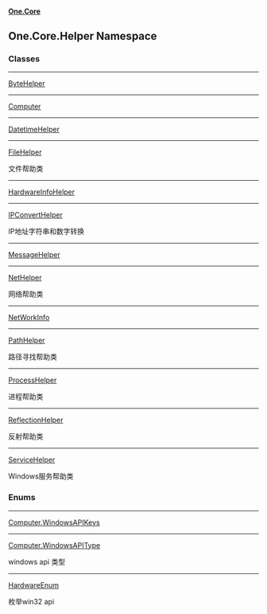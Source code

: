 #### [One.Core](index.md 'index')
## One.Core.Helper Namespace
### Classes

***
[ByteHelper](One_Core_Helper_ByteHelper.md 'One.Core.Helper.ByteHelper')


***
[Computer](One_Core_Helper_Computer.md 'One.Core.Helper.Computer')


***
[DatetimeHelper](One_Core_Helper_DatetimeHelper.md 'One.Core.Helper.DatetimeHelper')


***
[FileHelper](One_Core_Helper_FileHelper.md 'One.Core.Helper.FileHelper')

文件帮助类  

***
[HardwareInfoHelper](One_Core_Helper_HardwareInfoHelper.md 'One.Core.Helper.HardwareInfoHelper')


***
[IPConvertHelper](One_Core_Helper_IPConvertHelper.md 'One.Core.Helper.IPConvertHelper')

IP地址字符串和数字转换  

***
[MessageHelper](One_Core_Helper_MessageHelper.md 'One.Core.Helper.MessageHelper')


***
[NetHelper](One_Core_Helper_NetHelper.md 'One.Core.Helper.NetHelper')

网络帮助类 

***
[NetWorkInfo](One_Core_Helper_NetWorkInfo.md 'One.Core.Helper.NetWorkInfo')


***
[PathHelper](One_Core_Helper_PathHelper.md 'One.Core.Helper.PathHelper')

路径寻找帮助类  

***
[ProcessHelper](One_Core_Helper_ProcessHelper.md 'One.Core.Helper.ProcessHelper')

进程帮助类  

***
[ReflectionHelper](One_Core_Helper_ReflectionHelper.md 'One.Core.Helper.ReflectionHelper')

反射帮助类 

***
[ServiceHelper](One_Core_Helper_ServiceHelper.md 'One.Core.Helper.ServiceHelper')

Windows服务帮助类  
### Enums

***
[Computer.WindowsAPIKeys](One_Core_Helper_Computer_WindowsAPIKeys.md 'One.Core.Helper.Computer.WindowsAPIKeys')


***
[Computer.WindowsAPIType](One_Core_Helper_Computer_WindowsAPIType.md 'One.Core.Helper.Computer.WindowsAPIType')

windows api 类型 

***
[HardwareEnum](One_Core_Helper_HardwareEnum.md 'One.Core.Helper.HardwareEnum')

枚举win32 api 
